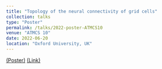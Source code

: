 ```yaml
---
title: "Topology of the neural connectivity of grid cells"
collection: talks
type: "Poster"
permalink: /talks/2022-poster-ATMCS10
venue: "ATMCS 10"
date: 2022-06-20
location: "Oxford University, UK"
---
```


[(Poster)](http://ximenafernandez.github.io/files/ATMCS_2022_conference_poster_Oxford.pdf)
[(Link)](https://atmcs.web.ox.ac.uk)




